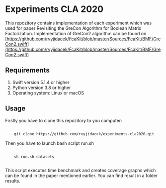 # Experiments CLA 2020

This repozitory contains implementation of each experiment which was used for paper Revisiting the GreCon Algorithm for Boolean Matrix Factorization. Implementation of GreCon2 algorithm can be found on [https://github.com/rvyjidacek/FcaKit/blob/master/Sources/FcaKit/BMF/GreCon2.swift](https://github.com/rvyjidacek/FcaKit/blob/master/Sources/FcaKit/BMF/GreCon2.swift)

## Requirements

1. Swift version 5.1.4 or higher
2. Python version 3.8 or higher
3. Operating system: Linux or macOS

## Usage

Firstly you have to clone this repozitory to you computer:

```

    git clone https://github.com/rvyjidacek/experiments-cla2020.git

```

Then you have to launch bash script run.sh

```

    sh run.sh datasets
    
```
This script executes time benchmark and creates coverage graphs which can be found in the paper mentioned earlier. You can find result in a folder results.
